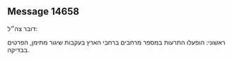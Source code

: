 ## Message 14658

דובר צה״ל: 

ראשוני: הופעלו התרעות במספר מרחבים ברחבי הארץ בעקבות שיגור מתימן, הפרטים בבדיקה.

